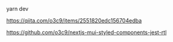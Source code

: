 yarn dev

https://qiita.com/o3c9/items/2551820edc156704edba

https://github.com/o3c9/nextjs-mui-styled-components-jest-rtl
